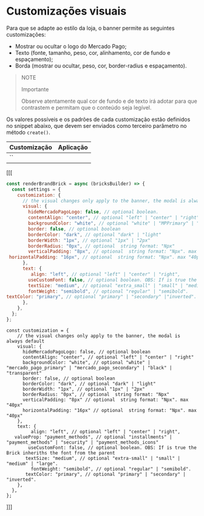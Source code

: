 # Customizações visuais

Para que se adapte ao estilo da loja, o banner permite as seguintes customizações:

- Mostrar ou ocultar o logo do Mercado Pago;
- Texto (fonte, tamanho, peso, cor, alinhamento, cor de fundo e espaçamento);
- Borda (mostrar ou ocultar, peso, cor, border-radius e espaçamento).

> NOTE
> 
> Importante
>
> Observe atentamente qual cor de fundo e de texto irá adotar para que contrastem e permitam que o conteúdo seja legível.

Os valores possíveis e os padrões de cada customização estão definidos no snippet abaixo, que devem ser enviados como terceiro parâmetro no método `create()`.

| Customização | Aplicação|
|---|---|
|`` | |

[[[
```javascript
const renderBrandBrick = async (bricksBuilder) => {
  const settings = {
    customization: {
      // the visual changes only apply to the banner, the modal is always default
      visual: {
        hideMercadoPagoLogo: false, // optional boolean.
        contentAlign: "center", // optional "left" | "center" | "right".
        backgroundColor: "white", // optional "white" | "MPPrimary" | "MPSecondary" | "black" | "transparent"
        border: false, // optional boolean
        borderColor: "dark", // optional "dark" | "light"
        borderWidth: "1px", // optional "1px" | "2px"
        borderRadius: "0px", // optional  string format: "Npx"
        verticalPadding: "8px", // optional  string format: "Npx". max "40px"
 horizontalPadding: "16px", // optional  string format: "Npx". max "40px"
      },
      text: {
         align: "left", // optional "left" | "center" | "right",
        useCustomFont: false, // optional boolean. OBS: If is true the Brick inheriths the font from the parent
        textSize: "medium", // optional "extra_small" | "small" | "medium" | "large".
        fontWeight: "semibold", // optional "regular" | "semibold".
textColor: "primary", // optional "primary" | "secondary" |"inverted".
      },
    },
  };
};
```
```react-jsx
const customization = {
    // the visual changes only apply to the banner, the modal is always default
    visual: {
      hideMercadoPagoLogo: false, // optional boolean
      contentAlign: "center", // optional "left" | "center" | "right"
      backgroundColor: "white", // optional "white" | "mercado_pago_primary" | "mercado_pago_secondary" | "black" | "transparent"
      border: false, // optional boolean
      borderColor: "dark", // optional "dark" | "light"
      borderWidth: "1px", // optional "1px" | "2px"
      borderRadius: "0px", // optional  string format: "Npx"
      verticalPadding: "8px" // optional  string format: "Npx". max "40px"
      horizontalPadding: "16px" // optional  string format: "Npx". max "40px"
    },
    text: {
         align: "left", // optional "left" | "center" | "right",
   valueProp: "payment_methods", // optional "installments" | "payment_methods" | "security" | "payment_methods_icons"
        useCustomFont: false, // optional boolean. OBS: If is true the Brick inheriths the font from the parent
       textSize: "medium", // optional "extra-small" | "small" | "medium" | "large".
         fontWeight: "semibold", // optional "regular" | "semibold".
       textColor: "primary", // optional "primary" | "secondary" | "inverted".
    },
  },
};
```
]]]